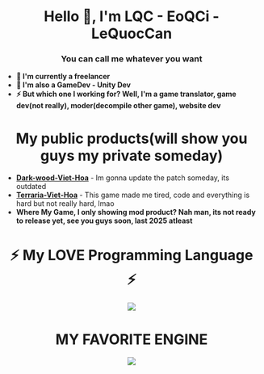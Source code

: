 <h1 align="center">Hello 👋, I'm LQC - EoQCi - LeQuocCan</h1>
<h3 align="center">You can call me whatever you want</h3>

- **🔭 I'm currently a freelancer**
- **🔭 I'm also a GameDev - Unity Dev**
- **⚡ But which one I working for? Well, I'm a game translator, game dev(not really), moder(decompile other game), website dev**

<h1 align="center">My public products(will show you guys my private someday)</h1>

- [**Dark-wood-Viet-Hoa**](https://www.facebook.com/photo/?fbid=257370306824160&set=a.174677478426777) - Im gonna update the patch someday, its outdated
- [**Terraria-Viet-Hoa**](https://steamcommunity.com/sharedfiles/filedetails/?id=3014659541) - This game made me tired, code and everything is hard but not really hard, lmao
- **Where My Game, I only showing mod product? Nah man, its not ready to release yet, see you guys soon, last 2025 atleast**



<h1 align="center">⚡ My LOVE Programming Language ⚡</h1>

<p align="center">
  <a href="https://skillicons.dev">
      <img src="https://skillicons.dev/icons?i=cs,cpp,php,nextjs,js,html,css," />
  </a>
</p>

<h1 align="center">MY FAVORITE ENGINE</h1>

<p align="center">
  <a href="https://skillicons.dev">
    <img src="https://skillicons.dev/icons?i=unity,unreal" />
  </a>
</p>
